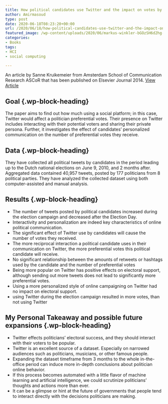 ```yaml
---
title: How political candidates use Twitter and the impact on votes by Sanne Kruikemeier
author: Amirmasoud
type: post
date: 2020-06-18T08:23:20+00:00
url: /2020/06/18/how-political-candidates-use-twitter-and-the-impact-on-votes-by-sanne-kruikemeier/
featured_image: /wp-content/uploads/2020/06/markus-winkler-bGOzSH6d2hg-unsplash-1200x800.jpg
categories:
- Books
tags:
- HCI
- social computing

---
```

An article by Sanne Kruikemeier from Amsterdam School of Communication Research ASCoR that has been published on Elsevier Journal 2014. [View Article][1]

## **Goal** {.wp-block-heading}

The paper aims to find out how much using a social platform; in this case, Twitter would affect a politician preferential votes. Their presence on Twitter includes interacting with their potential voters and sharing their private persona. Further, it investigates the effect of candidates&#8217; personalized communication on the number of preferential votes they receive.

## **Data** {.wp-block-heading}

They have collected all political tweets by candidates in the period leading up to the Dutch national elections on June 9, 2010, and 2 months after. Aggregated data contained 40,957 tweets, posted by 177 politicians from 8 political parties. They have analyzed the collected dataset using both computer-assisted and manual analysis.

## **Results** {.wp-block-heading}

- The number of tweets posted by political candidates increased during the election campaign and decreased after the Election Day.
- Interactivity and personalization are indeed key characteristics of online political communication.
- The significant effect of Twitter use by candidates will cause the number of votes they received.
- The more reciprocal interaction a political candidate uses in their communication on Twitter, the more preferential votes this political candidate will receive.
- No significant relationship between the amounts of retweets or hashtags used by the candidate and the number of preferential votes
- Being more popular on Twitter has positive effects on electoral support, although sending out more tweets does not lead to significantly more preferential votes.
- Using a more personalized style of online campaigning on Twitter had no impact on electoral support.
- using Twitter during the election campaign resulted in more votes, than not using Twitter

## **My Personal Takeaway and possible future expansions** {.wp-block-heading}

- Twitter effects politicians&#8217; electoral success, and they should interact with their voters to be popular.
- Twitter is an excellent source of a dataset. Especially on narrowed audiences such as politicians, musicians, or other famous people.
- Expanding the dataset timeframe from 3 months to the whole in-the-office period can induce more in-depth conclusions about politician online behavior.
- If this process becomes automated with a little flavor of machine learning and artificial intelligence, we could scrutinize politicians&#8217; thoughts and actions more than ever.
- It can be a glimpse or hint at the future of governments that people tend to interact directly with the decisions politicians are making.

[1]: https://www.sciencedirect.com/science/article/pii/S0747563214000302?via%3Dihub
